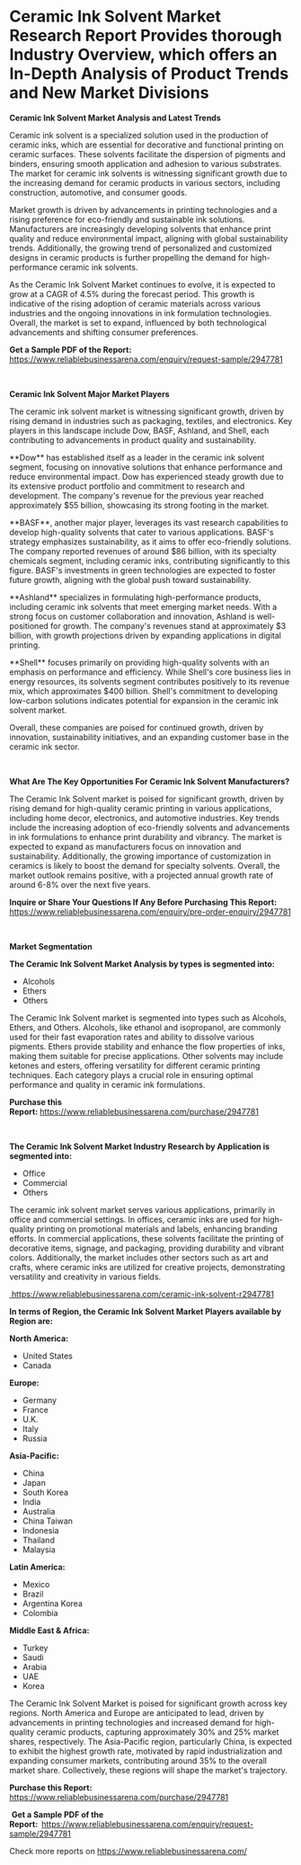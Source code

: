 <p><h1>Ceramic Ink Solvent Market Research Report Provides thorough Industry Overview, which offers an In-Depth Analysis of Product Trends and New Market Divisions</h1></p><p><strong>Ceramic Ink Solvent Market Analysis and Latest Trends</strong></p>
<p><p>Ceramic ink solvent is a specialized solution used in the production of ceramic inks, which are essential for decorative and functional printing on ceramic surfaces. These solvents facilitate the dispersion of pigments and binders, ensuring smooth application and adhesion to various substrates. The market for ceramic ink solvents is witnessing significant growth due to the increasing demand for ceramic products in various sectors, including construction, automotive, and consumer goods. </p><p>Market growth is driven by advancements in printing technologies and a rising preference for eco-friendly and sustainable ink solutions. Manufacturers are increasingly developing solvents that enhance print quality and reduce environmental impact, aligning with global sustainability trends. Additionally, the growing trend of personalized and customized designs in ceramic products is further propelling the demand for high-performance ceramic ink solvents.</p><p>As the Ceramic Ink Solvent Market continues to evolve, it is expected to grow at a CAGR of 4.5% during the forecast period. This growth is indicative of the rising adoption of ceramic materials across various industries and the ongoing innovations in ink formulation technologies. Overall, the market is set to expand, influenced by both technological advancements and shifting consumer preferences.</p></p>
<p><strong>Get a Sample PDF of the Report:&nbsp;</strong> <a href="https://www.reliablebusinessarena.com/enquiry/request-sample/2947781?utm_campaign=1841&utm_medium=2&utm_source=Github&utm_content=ia&utm_term=12032025&utm_id=ceramic-ink-solvent">https://www.reliablebusinessarena.com/enquiry/request-sample/2947781</a></p>
<p>&nbsp;</p>
<p><strong>Ceramic Ink Solvent Major Market Players</strong></p>
<p><p>The ceramic ink solvent market is witnessing significant growth, driven by rising demand in industries such as packaging, textiles, and electronics. Key players in this landscape include Dow, BASF, Ashland, and Shell, each contributing to advancements in product quality and sustainability.</p><p>**Dow** has established itself as a leader in the ceramic ink solvent segment, focusing on innovative solutions that enhance performance and reduce environmental impact. Dow has experienced steady growth due to its extensive product portfolio and commitment to research and development. The company's revenue for the previous year reached approximately $55 billion, showcasing its strong footing in the market.</p><p>**BASF**, another major player, leverages its vast research capabilities to develop high-quality solvents that cater to various applications. BASF's strategy emphasizes sustainability, as it aims to offer eco-friendly solutions. The company reported revenues of around $86 billion, with its specialty chemicals segment, including ceramic inks, contributing significantly to this figure. BASF's investments in green technologies are expected to foster future growth, aligning with the global push toward sustainability.</p><p>**Ashland** specializes in formulating high-performance products, including ceramic ink solvents that meet emerging market needs. With a strong focus on customer collaboration and innovation, Ashland is well-positioned for growth. The company's revenues stand at approximately $3 billion, with growth projections driven by expanding applications in digital printing.</p><p>**Shell** focuses primarily on providing high-quality solvents with an emphasis on performance and efficiency. While Shell's core business lies in energy resources, its solvents segment contributes positively to its revenue mix, which approximates $400 billion. Shell's commitment to developing low-carbon solutions indicates potential for expansion in the ceramic ink solvent market.</p><p>Overall, these companies are poised for continued growth, driven by innovation, sustainability initiatives, and an expanding customer base in the ceramic ink sector.</p></p>
<p>&nbsp;</p>
<p><strong>What Are The Key Opportunities For Ceramic Ink Solvent Manufacturers?</strong></p>
<p><p>The Ceramic Ink Solvent market is poised for significant growth, driven by rising demand for high-quality ceramic printing in various applications, including home decor, electronics, and automotive industries. Key trends include the increasing adoption of eco-friendly solvents and advancements in ink formulations to enhance print durability and vibrancy. The market is expected to expand as manufacturers focus on innovation and sustainability. Additionally, the growing importance of customization in ceramics is likely to boost the demand for specialty solvents. Overall, the market outlook remains positive, with a projected annual growth rate of around 6-8% over the next five years.</p></p>
<p><strong>Inquire or Share Your Questions If Any Before Purchasing This Report:</strong> <a href="https://www.reliablebusinessarena.com/enquiry/pre-order-enquiry/2947781?utm_campaign=1841&utm_medium=2&utm_source=Github&utm_content=ia&utm_term=12032025&utm_id=ceramic-ink-solvent">https://www.reliablebusinessarena.com/enquiry/pre-order-enquiry/2947781</a></p>
<p>&nbsp;</p>
<p><strong>Market Segmentation</strong></p>
<p><strong>The Ceramic Ink Solvent Market Analysis by types is segmented into:</strong></p>
<p><ul><li>Alcohols</li><li>Ethers</li><li>Others</li></ul></p>
<p><p>The Ceramic Ink Solvent market is segmented into types such as Alcohols, Ethers, and Others. Alcohols, like ethanol and isopropanol, are commonly used for their fast evaporation rates and ability to dissolve various pigments. Ethers provide stability and enhance the flow properties of inks, making them suitable for precise applications. Other solvents may include ketones and esters, offering versatility for different ceramic printing techniques. Each category plays a crucial role in ensuring optimal performance and quality in ceramic ink formulations.</p></p>
<p><strong>Purchase this Report:&nbsp;</strong><a href="https://www.reliablebusinessarena.com/purchase/2947781?utm_campaign=1841&utm_medium=2&utm_source=Github&utm_content=ia&utm_term=12032025&utm_id=ceramic-ink-solvent">https://www.reliablebusinessarena.com/purchase/2947781</a></p>
<p>&nbsp;</p>
<p><strong>The Ceramic Ink Solvent Market Industry Research by Application is segmented into:</strong></p>
<p><ul><li>Office</li><li>Commercial</li><li>Others</li></ul></p>
<p><p>The ceramic ink solvent market serves various applications, primarily in office and commercial settings. In offices, ceramic inks are used for high-quality printing on promotional materials and labels, enhancing branding efforts. In commercial applications, these solvents facilitate the printing of decorative items, signage, and packaging, providing durability and vibrant colors. Additionally, the market includes other sectors such as art and crafts, where ceramic inks are utilized for creative projects, demonstrating versatility and creativity in various fields.</p></p>
<p><a href="https://www.reliablebusinessarena.com/ceramic-ink-solvent-r2947781?utm_campaign=1841&utm_medium=2&utm_source=Github&utm_content=ia&utm_term=12032025&utm_id=ceramic-ink-solvent">&nbsp;https://www.reliablebusinessarena.com/ceramic-ink-solvent-r2947781</a></p>
<p><strong>In terms of Region, the Ceramic Ink Solvent Market Players available by Region are:</strong></p>
<p>
    <p> <strong> North America: </strong>
        <ul>
            <li>United States</li>
            <li>Canada</li>
        </ul>
        </p> 
    <p> <strong> Europe: </strong>
        <ul>
            <li>Germany</li>
            <li>France</li>
            <li>U.K.</li>
            <li>Italy</li>
            <li>Russia</li>
        </ul>
        </p> 
    <p> <strong> Asia-Pacific: </strong>
        <ul>
            <li>China</li>
            <li>Japan</li>
            <li>South Korea</li>
            <li>India</li>
            <li>Australia</li>
            <li>China Taiwan</li>
            <li>Indonesia</li>
            <li>Thailand</li>
            <li>Malaysia</li>
        </ul>
        </p> 
    <p> <strong> Latin America: </strong>
        <ul>
            <li>Mexico</li>
            <li>Brazil</li>
            <li>Argentina Korea</li>
            <li>Colombia</li>
        </ul>
        </p> 
    <p> <strong> Middle East & Africa: </strong>
        <ul>
            <li>Turkey</li>
            <li>Saudi</li>
            <li>Arabia</li>
            <li>UAE</li>
            <li>Korea</li>
        </ul>
    </p>
    </p>
<p><p>The Ceramic Ink Solvent Market is poised for significant growth across key regions. North America and Europe are anticipated to lead, driven by advancements in printing technologies and increased demand for high-quality ceramic products, capturing approximately 30% and 25% market shares, respectively. The Asia-Pacific region, particularly China, is expected to exhibit the highest growth rate, motivated by rapid industrialization and expanding consumer markets, contributing around 35% to the overall market share. Collectively, these regions will shape the market's trajectory.</p></p>
<p><strong>Purchase this Report: </strong><a href="https://www.reliablebusinessarena.com/purchase/2947781?utm_campaign=1841&utm_medium=2&utm_source=Github&utm_content=ia&utm_term=12032025&utm_id=ceramic-ink-solvent">https://www.reliablebusinessarena.com/purchase/2947781</a></p>
<p>&nbsp;<strong>Get a Sample PDF of the Report:&nbsp;&nbsp;</strong><a href="https://www.reliablebusinessarena.com/enquiry/request-sample/2947781?utm_campaign=1841&utm_medium=2&utm_source=Github&utm_content=ia&utm_term=12032025&utm_id=ceramic-ink-solvent">https://www.reliablebusinessarena.com/enquiry/request-sample/2947781</a></p>
<p><strong></strong></p>
<p>Check more reports on <a href="https://www.reliablebusinessarena.com/?utm_campaign=1841&utm_medium=2&utm_source=Github&utm_content=ia&utm_term=12032025&utm_id=ceramic-ink-solvent">https://www.reliablebusinessarena.com/</a></p>